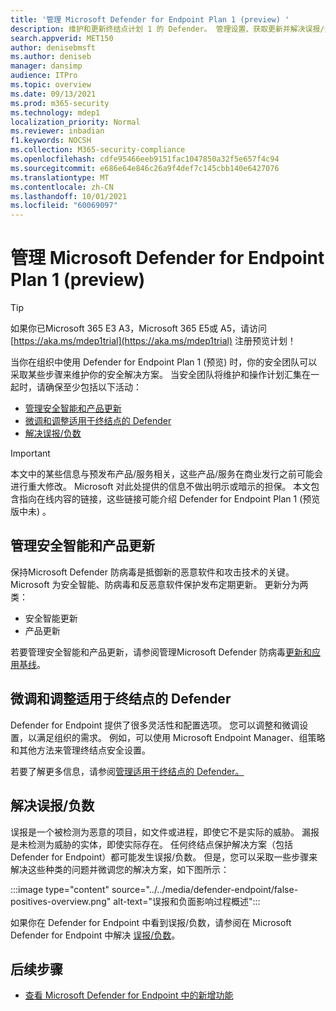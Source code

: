 ```yaml
---
title: '管理 Microsoft Defender for Endpoint Plan 1 (preview) '
description: 维护和更新终结点计划 1 的 Defender。 管理设置、获取更新并解决误报/负面影响。
search.appverid: MET150
author: denisebmsft
ms.author: deniseb
manager: dansimp
audience: ITPro
ms.topic: overview
ms.date: 09/13/2021
ms.prod: m365-security
ms.technology: mdep1
localization_priority: Normal
ms.reviewer: inbadian
f1.keywords: NOCSH
ms.collection: M365-security-compliance
ms.openlocfilehash: cdfe95466eeb9151fac1047850a32f5e657f4c94
ms.sourcegitcommit: e686e64e846c26a9f4def7c145cbb140e6427076
ms.translationtype: MT
ms.contentlocale: zh-CN
ms.lasthandoff: 10/01/2021
ms.locfileid: "60069097"
---
```

# <a name="manage-microsoft-defender-for-endpoint-plan-1-preview"></a>管理 Microsoft Defender for Endpoint Plan 1 (preview) 

> [!TIP]
> 如果你已Microsoft 365 E3 A3，Microsoft 365 E5或 A5，请访问 [https://aka.ms/mdep1trial](https://aka.ms/mdep1trial) 注册预览计划！

当你在组织中使用 Defender for Endpoint Plan 1 (预览) 时，你的安全团队可以采取某些步骤来维护你的安全解决方案。 当安全团队将维护和操作计划汇集在一起时，请确保至少包括以下活动：

- [管理安全智能和产品更新](#manage-security-intelligence-and-product-updates)
- [微调和调整适用于终结点的 Defender](#fine-tune-and-adjust-defender-for-endpoint)
- [解决误报/负数](#address-false-positivesnegatives)

> [!IMPORTANT]
> 本文中的某些信息与预发布产品/服务相关，这些产品/服务在商业发行之前可能会进行重大修改。 Microsoft 对此处提供的信息不做出明示或暗示的担保。 本文包含指向在线内容的链接，这些链接可能介绍 Defender for Endpoint Plan 1 (预览版中未) 。

## <a name="manage-security-intelligence-and-product-updates"></a>管理安全智能和产品更新

保持Microsoft Defender 防病毒是抵御新的恶意软件和攻击技术的关键。 Microsoft 为安全智能、防病毒和反恶意软件保护发布定期更新。 更新分为两类： 

- 安全智能更新
- 产品更新 

若要管理安全智能和产品更新，请参阅管理Microsoft Defender 防病毒[更新和应用基线](manage-updates-baselines-microsoft-defender-antivirus.md)。

## <a name="fine-tune-and-adjust-defender-for-endpoint"></a>微调和调整适用于终结点的 Defender

Defender for Endpoint 提供了很多灵活性和配置选项。 您可以调整和微调设置，以满足组织的需求。 例如，可以使用 Microsoft Endpoint Manager、组策略和其他方法来管理终结点安全设置。 

若要了解更多信息，请参阅[管理适用于终结点的 Defender。](manage-atp-post-migration.md)

## <a name="address-false-positivesnegatives"></a>解决误报/负数

误报是一个被检测为恶意的项目，如文件或进程，即使它不是实际的威胁。 漏报是未检测为威胁的实体，即使实际存在。 任何终结点保护解决方案（包括 Defender for Endpoint）都可能发生误报/负数。 但是，您可以采取一些步骤来解决这些种类的问题并微调您的解决方案，如下图所示：

:::image type="content" source="../../media/defender-endpoint/false-positives-overview.png" alt-text="误报和负面影响过程概述":::

如果你在 Defender for Endpoint 中看到误报/负数，请参阅在 Microsoft Defender for Endpoint 中解决 [误报/负数](defender-endpoint-false-positives-negatives.md)。

## <a name="next-steps"></a>后续步骤

- [查看 Microsoft Defender for Endpoint 中的新增功能](whats-new-in-microsoft-defender-atp.md)